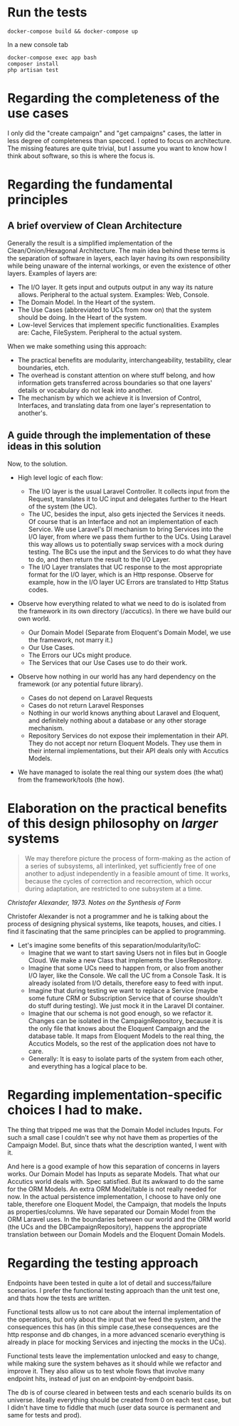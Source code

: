 # Run the tests
```
docker-compose build && docker-compose up
```

In a new console tab
```
docker-compose exec app bash
composer install
php artisan test
```

# Regarding the completeness of the use cases
I only did the "create campaign" and "get campaigns" cases, the latter in less degree of completeness than specced.
I opted to focus on architecture. The missing features are quite trivial, but I assume you want to know how I think about
software, so this is where the focus is.

# Regarding the fundamental principles
## A brief overview of Clean Architecture
Generally the result is a simplified implementation of the Clean/Onion/Hexagonal Architecture.
The main idea behind these terms is the separation of software in layers, each layer having its own responsibility
while being unaware of the internal workings, or even the existence of other layers. Examples of layers are:
- The I/O layer. It gets input and outputs output in any way its nature allows. 
  Peripheral to the actual system. Examples: Web, Console.
- The Domain Model. In the Heart of the system.
- The Use Cases (abbreviated to UCs from now on) that the system should be doing. In the Heart of the system.
- Low-level Services that implement specific functionalities. Examples are: Cache, FileSystem. Peripheral to the actual system.

When we make something using this approach:
- The practical benefits are modularity, interchangeability, testability, clear boundaries, etch.
- The overhead is constant attention on where stuff belong, and how information gets transferred across boundaries 
so that one layers' details or vocabulary do not leak into another.
 - The mechanism by which we achieve it is Inversion of Control, Interfaces, and translating data from one layer's 
   representation to another's.

## A guide through the implementation of these ideas in this solution
Now, to the solution.
* High level logic of each flow:
    - The I/O layer is the usual Laravel Controller. It collects input from the Request,
      translates it to UC input and delegates further to the Heart of the system (the UC).
    - The UC, besides the input, also gets injected the Services it needs. Of course that is an Interface and not an
      implementation of each Service. We use Laravel's DI mechanism to bring Services into the I/O layer, from where we 
      pass them further to the UCs.
      Using Laravel this way allows us to potentially swap services with a mock during testing.
      The BCs use the input and the Services to do what they have to do, and then return the result to the I/O Layer.
    - The I/O Layer translates that UC response to the most appropriate format for the I/O layer, which is an Http response.
      Observe for example, how in the I/O layer UC Errors are translated to Http Status codes.
      

* Observe how everything related to what we need to do is isolated from the framework in its own directory (/accutics).
  In there we have build our own world.
    - Our Domain Model (Separate from Eloquent's Domain Model, we use the framework, not marry it.)
    - Our Use Cases.
    - The Errors our UCs might produce.
    - The Services that our Use Cases use to do their work.
    
* Observe how nothing in our world has any hard dependency on the framework (or any potential future library).
    - Cases do not depend on Laravel Requests
    - Cases do not return Laravel Responses
    - Nothing in our world knows anything about Laravel and Eloquent, and definitely nothing about a database or any 
      other storage mechanism.
    - Repository Services do not expose their implementation in their API. They do not accept nor return Eloquent Models. 
      They use them in their internal implementations, but their API deals only with Accutics Models.

* We have managed to isolate the real thing our system does (the what) from the framework/tools (the how).

# Elaboration on the practical benefits of this design philosophy on *larger* systems
> We may therefore picture the process of form-making as the action of a series of subsystems, all interlinked,
> yet sufficiently free of one another to adjust independently in a feasible amount of time. It works, because
> the cycles of correction and recorrection, which occur during adaptation, are  restricted to one subsystem at a time.

*Christofer Alexander, 1973. Notes on the Synthesis of Form*

Christofer Alexander is not a programmer and he is talking about the process of designing physical systems, 
like teapots, houses, and cities. I find it fascinating that the same principles can be applied to programming.

* Let's imagine some benefits of this separation/modularity/IoC:
    - Imagine that we want to start saving Users not in files but in Google Cloud. 
      We make a new Class that implements the UserRepository.
    - Imagine that some UCs need to happen from, or also from another I/O layer, like the Console. 
      We call the UC from a Console Task. It is already isolated from I/O details, therefore easy to feed with input.
    - Imagine that during testing we want to replace a Service (maybe some future CRM or Subscription Service that 
      of course shouldn't do stuff during testing). We just mock it in the Laravel DI container.
    - Imagine that our schema is not good enough, so we refactor it. Changes can be isolated in the CampaignRepository,
      because it is the only file that knows about the Eloquent Campaign and the database table. It maps from 
      Eloquent Models to the real thing, the Accutics Models, so the rest of the application does not have to care.
    - Generally: It is easy to isolate parts of the system from each other, and everything has a logical place to be.
    

# Regarding implementation-specific choices I had to make.
The thing that tripped me was that the Domain Model includes Inputs. For such a small case I couldn't see why not have 
them as properties of the Campaign Model.
But, since thats what the description wanted, I went with it.

And here is a good example of how this separation of concerns in layers works.
Our Domain Model has Inputs as separate Models. That what our Accutics world deals with. Spec satisfied. 
But its awkward to do the same for the ORM Models. An extra ORM Model/table is not really needed for now.
In the actual persistence implementation, I choose to have only one table, therefore one Eloquent Model, the Campaign, 
that models the Inputs as properties/columns. We have separated our Domain Model from the ORM Laravel uses.
In the boundaries between our world and the ORM world (the UCs and the DBCampaignRepository), happens the appropriate 
translation between our Domain Models and the Eloquent Domain Models.


# Regarding the testing approach
Endpoints have been tested in quite a lot of detail and success/failure scenarios.
I prefer the functional testing approach than the unit test one, and thats how the tests are written.

Functional tests allow us to not care about the internal implementation of the operations, but only about the 
input that we feed the system, and the consequences this has (in this simple case,these consequences are the http response 
and db changes, in a more advanced scenario everything is already in place for mocking Services and injecting the mocks in the UCs).


Functional tests leave the implementation unlocked and easy to change, while making sure the system behaves as it should while we refactor 
and improve it. They also allow us to test whole flows that involve many endpoint hits, instead of just on an 
endpoint-by-endpoint basis.

The db is of course cleared in between tests and each scenario builds its on universe.
Ideally everything should be created from 0 on each test case, but I didn't have time to fiddle that much 
(user data source is permanent and same for tests and prod).

